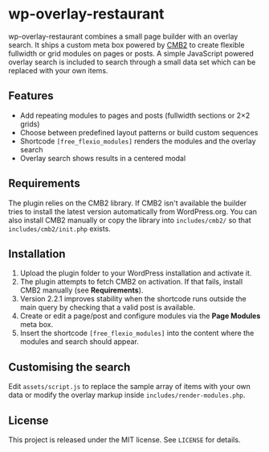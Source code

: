 # wp-overlay-restaurant

wp-overlay-restaurant combines a small page builder with an overlay search. It ships a custom meta box powered by [CMB2](https://github.com/CMB2/CMB2) to create flexible fullwidth or grid modules on pages or posts. A simple JavaScript powered overlay search is included to search through a small data set which can be replaced with your own items.

## Features

- Add repeating modules to pages and posts (fullwidth sections or 2×2 grids)
- Choose between predefined layout patterns or build custom sequences
- Shortcode `[free_flexio_modules]` renders the modules and the overlay search
- Overlay search shows results in a centered modal

## Requirements

The plugin relies on the CMB2 library. If CMB2 isn't available the builder tries
to install the latest version automatically from WordPress.org. You can also
install CMB2 manually or copy the library into `includes/cmb2/` so that
`includes/cmb2/init.php` exists.

## Installation

1. Upload the plugin folder to your WordPress installation and activate it.
2. The plugin attempts to fetch CMB2 on activation. If that fails, install CMB2
   manually (see **Requirements**).
3. Version 2.2.1 improves stability when the shortcode runs outside the main
   query by checking that a valid post is available.
4. Create or edit a page/post and configure modules via the **Page Modules** meta
   box.
5. Insert the shortcode `[free_flexio_modules]` into the content where the
   modules and search should appear.

## Customising the search

Edit `assets/script.js` to replace the sample array of items with your own data or modify the overlay markup inside `includes/render-modules.php`.

## License

This project is released under the MIT license. See `LICENSE` for details.
